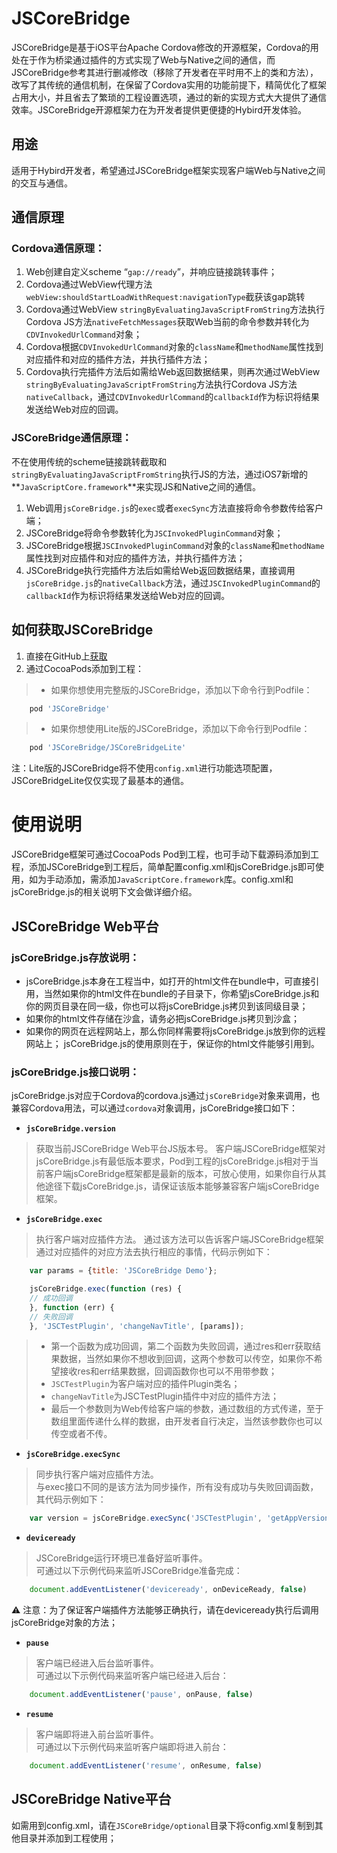 <!--
# iPhuan Open Source
# JSCoreBridge
# Created by iPhuan on 2017/2/16.
# Copyright © 2017年 iPhuan. All rights reserved.
-->

JSCoreBridge
=============================================================
JSCoreBridge是基于iOS平台Apache Cordova修改的开源框架，Cordova的用处在于作为桥梁通过插件的方式实现了Web与Native之间的通信，而JSCoreBridge参考其进行删减修改（移除了开发者在平时用不上的类和方法），改写了其传统的通信机制，在保留了Cordova实用的功能前提下，精简优化了框架占用大小，并且省去了繁琐的工程设置选项，通过的新的实现方式大大提供了通信效率。JSCoreBridge开源框架力在为开发者提供更便捷的Hybird开发体验。


用途
-------------------------------------------------------------
适用于Hybird开发者，希望通过JSCoreBridge框架实现客户端Web与Native之间的交互与通信。


通信原理
-------------------------------------------------------------
### Cordova通信原理：

1. Web创建自定义scheme “`gap://ready`”，并响应链接跳转事件；
2. Cordova通过WebView代理方法`webView:shouldStartLoadWithRequest:navigationType`截获该gap跳转
3. Cordova通过WebView `stringByEvaluatingJavaScriptFromString`方法执行Cordova JS方法`nativeFetchMessages`获取Web当前的命令参数并转化为`CDVInvokedUrlCommand`对象；
4. Cordova根据`CDVInvokedUrlCommand`对象的`className`和`methodName`属性找到对应插件和对应的插件方法，并执行插件方法；
5. Cordova执行完插件方法后如需给Web返回数据结果，则再次通过WebView `stringByEvaluatingJavaScriptFromString`方法执行Cordova JS方法`nativeCallback`，通过`CDVInvokedUrlCommand`的`callbackId`作为标识将结果发送给Web对应的回调。

### JSCoreBridge通信原理：

不在使用传统的scheme链接跳转截取和`stringByEvaluatingJavaScriptFromString`执行JS的方法，通过iOS7新增的**`JavaScriptCore.framework`**来实现JS和Native之间的通信。

1. Web调用`jsCoreBridge.js`的`exec`或者`execSync`方法直接将命令参数传给客户端；
2. JSCoreBridge将命令参数转化为`JSCInvokedPluginCommand`对象；
3. JSCoreBridge根据`JSCInvokedPluginCommand`对象的`className`和`methodName`属性找到对应插件和对应的插件方法，并执行插件方法；
4. JSCoreBridge执行完插件方法后如需给Web返回数据结果，直接调用`jsCoreBridge.js`的`nativeCallback`方法，通过`JSCInvokedPluginCommand`的`callbackId`作为标识将结果发送给Web对应的回调。


如何获取JSCoreBridge
-------------------------------------------------------------
1. 直接在GitHub上[获取](https://github.com/iPhuan/JSCoreBridge.git)
2. 通过CocoaPods添加到工程：  

> * 如果你想使用完整版的JSCoreBridge，添加以下命令行到Podfile：  

```ruby
    pod 'JSCoreBridge'
```

> * 如果你想使用Lite版的JSCoreBridge，添加以下命令行到Podfile：  

```ruby
    pod 'JSCoreBridge/JSCoreBridgeLite'
```

注：Lite版的JSCoreBridge将不使用`config.xml`进行功能选项配置，JSCoreBridgeLite仅仅实现了最基本的通信。
  


使用说明
=============================================================
JSCoreBridge框架可通过CocoaPods Pod到工程，也可手动下载源码添加到工程，添加JSCoreBridge到工程后，简单配置config.xml和jsCoreBridge.js即可使用，如为手动添加，需添加`JavaScriptCore.framework`库。config.xml和jsCoreBridge.js的相关说明下文会做详细介绍。

JSCoreBridge Web平台
-------------------------------------------------------------
### jsCoreBridge.js存放说明：  

* jsCoreBridge.js本身在工程当中，如打开的html文件在bundle中，可直接引用，当然如果你的html文件在bundle的子目录下，你希望jsCoreBridge.js和你的网页目录在同一级，你也可以将jsCoreBridge.js拷贝到该同级目录；
* 如果你的html文件存储在沙盒，请务必把jsCoreBridge.js拷贝到沙盒；
* 如果你的网页在远程网站上，那么你同样需要将jsCoreBridge.js放到你的远程网站上；
jsCoreBridge.js的使用原则在于，保证你的html文件能够引用到。


### jsCoreBridge.js接口说明：

jsCoreBridge.js对应于Cordova的cordova.js通过`jsCoreBridge`对象来调用，也兼容Cordova用法，可以通过`cordova`对象调用，jsCoreBridge接口如下：  

* **`jsCoreBridge.version`**  

> 获取当前JSCoreBridge Web平台JS版本号。
> 客户端JSCoreBridge框架对jsCoreBridge.js有最低版本要求，Pod到工程的jsCoreBridge.js相对于当前客户端jsCoreBridge框架都是最新的版本，可放心使用，如果你自行从其他途径下载jsCoreBridge.js，请保证该版本能够兼容客户端jsCoreBridge框架。

* **`jsCoreBridge.exec`**  

> 执行客户端对应插件方法。
> 通过该方法可以告诉客户端JSCoreBridge框架通过对应插件的对应方法去执行相应的事情，代码示例如下：

```javascript
    var params = {title: 'JSCoreBridge Demo'};

    jsCoreBridge.exec(function (res) {
    // 成功回调
    }, function (err) {
    // 失败回调
    }, 'JSCTestPlugin', 'changeNavTitle', [params]);
```

   > - 第一个函数为成功回调，第二个函数为失败回调，通过res和err获取结果数据，当然如果你不想收到回调，这两个参数可以传空，如果你不希望接收res和err结果数据，回调函数你也可以不用带参数；
   > - `JSCTestPlugin`为客户端对应的插件Plugin类名；
   > - `changeNavTitle`为JSCTestPlugin插件中对应的插件方法；
   > - 最后一个参数则为Web传给客户端的参数，通过数组的方式传递，至于数组里面传递什么样的数据，由开发者自行决定，当然该参数你也可以传空或者不传。

* **`jsCoreBridge.execSync`**  

> 同步执行客户端对应插件方法。  
> 与exec接口不同的是该方法为同步操作，所有没有成功与失败回调函数，其代码示例如下：  

```javascript
    var version = jsCoreBridge.execSync('JSCTestPlugin', 'getAppVersionSync', null);
```

* **`deviceready`**  

> JSCoreBridge运行环境已准备好监听事件。  
> 可通过以下示例代码来监听JSCoreBridge准备完成：  

```javascript
    document.addEventListener('deviceready', onDeviceReady, false)
```
:warning: 注意：为了保证客户端插件方法能够正确执行，请在deviceready执行后调用jsCoreBridge对象的方法；

* **`pause`**  

> 客户端已经进入后台监听事件。  
> 可通过以下示例代码来监听客户端已经进入后台：

```javascript
    document.addEventListener('pause', onPause, false)
```

* **`resume`**  

> 客户端即将进入前台监听事件。  
> 可通过以下示例代码来监听客户端即将进入前台：

```javascript
    document.addEventListener('resume', onResume, false)
```



JSCoreBridge Native平台
-------------------------------------------------------------


如需用到config.xml，请在`JSCoreBridge/optional`目录下将config.xml复制到其他目录并添加到工程使用；


